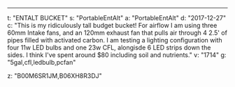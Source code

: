---
t: "ENTALT BUCKET"
s: "PortableEntAlt"
a: "PortableEntAlt"
d: "2017-12-27"
c: "This is my ridiculously tall budget bucket! For airflow I am using three 60mm Intake fans, and an 120mm exhaust fan that pulls air through 4 2.5' of pipes filled with activated carbon. I am testing a lighting configuration with four 11w LED bulbs and one 23w CFL, alongisde 6 LED strips down the sides. I think I've spent around $80 including soil and nutrients."
v: "1714"
g: "5gal,cfl,ledbulb,pcfan"

z: "B00M6SR1JM,B06XH8R3DJ"
